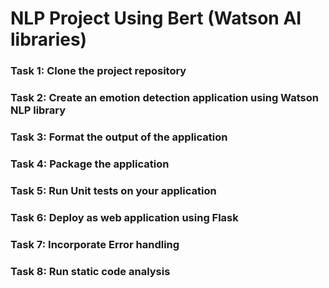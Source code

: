 # NLP Project Using Bert (Watson AI libraries)

### Task 1: Clone the project repository
### Task 2: Create an emotion detection application using Watson NLP library
### Task 3: Format the output of the application
### Task 4: Package the application
### Task 5: Run Unit tests on your application
### Task 6: Deploy as web application using Flask
### Task 7: Incorporate Error handling
### Task 8: Run static code analysis

